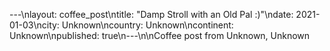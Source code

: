 ---\nlayout: coffee_post\ntitle: "Damp Stroll with an Old Pal :)"\ndate: 2021-01-03\ncity: Unknown\ncountry: Unknown\ncontinent: Unknown\npublished: true\n---\n\nCoffee post from Unknown, Unknown